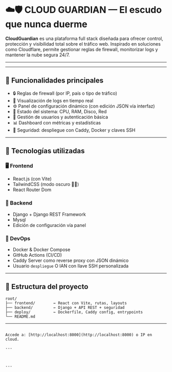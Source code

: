# ☁️🛡️ CLOUD GUARDIAN — El escudo que nunca duerme

**CloudGuardian** es una plataforma full stack diseñada para ofrecer control, protección y visibilidad total sobre el tráfico web. Inspirado en soluciones como Cloudflare, permite gestionar reglas de firewall, monitorizar logs y mantener la nube segura 24/7.

---




---

## 🚀 Funcionalidades principales

- 🔒 Reglas de firewall (por IP, país o tipo de tráfico)
- 📄 Visualización de logs en tiempo real
- ⚙️ Panel de configuración dinámico (con edición JSON vía interfaz)
- 🧠 Estado del sistema: CPU, RAM, Disco, Red
- 👤 Gestión de usuarios y autenticación básica
- 📊 Dashboard con métricas y estadísticas
- 🔐 Seguridad: despliegue con Caddy, Docker y claves SSH

---

## 🧪 Tecnologías utilizadas

### 🖥️ Frontend
- React.js (con Vite)
- TailwindCSS (modo oscuro 🔴🖤)
- React Router Dom


### 🧠 Backend
- Django + Django REST Framework
- Mysql
- Edición de configuración vía panel

### 🔧 DevOps
- Docker & Docker Compose
- GitHub Actions (CI/CD)
- Caddy Server como reverse proxy con JSON dinámico
- Usuario `despliegue` O IAN con llave SSH personalizada

---

## 📁 Estructura del proyecto

```
root/
├── frontend/        ← React con Vite, rutas, layouts
├── backend/         ← Django + API REST + seguridad
├── deploy/          ← Dockerfile, Caddy config, entrypoints
└── README.md
```

---

```

Accede a: [http://localhost:8000](http://localhost:8000) o IP en cloud.

---



---


